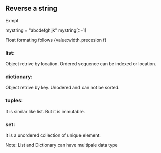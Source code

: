 ## Reverse a string ##

Exmpl

mystring = "abcdefghijk"
mystring[::-1]

Float formating follows {value:width.precesion f}

### list: ###
Object retrive by location. Ordered sequence can be indexed or location.

### dictionary: ###
Object retrive by key. Unodered and can not be sorted.

### tuples: ###
It is similar like list. But it is immutable.

### set: ###
It is a unordered collection of unique element.

Note: List and Dictionary can have multipale data type


